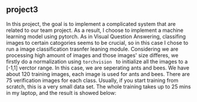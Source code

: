 ## project3
In this project, the goal is to implement a complicated system that are related to our team project. As a result, I choose to implement a machine learning model using pytorch. As in Visual Question Answering, classifing images to certain catogories seems to be crucial, so in this case I chose to run a image classification trasnfer leaning module. Considering we are processing high amount of images and those images' size differes, we firstly do a normalization using  `torchvision ` to initialize all the images to a [-1,1] verctor range. In this case, we are seperating ants and bees. We have about 120 training images, each image is used for ants and bees. There are 75 verification images for each class. Usually, if you start training from scratch, this is a very small data set.
The whole training takes up to 25 mins in my laptop, and the result is showed below:
